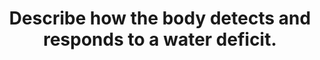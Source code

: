 ---
title: "Describe how the body detects and responds to a water deficit."
entityType: SAQ
exam: PEX
college: ANZCA
year: 2005
sitting: A
question: 11
passRate: 41
EC_expectedDomains:
- "The main points expected for a pass were the understanding that water deficit resulted in hyperosmolarity, that this was sensed in the hypothalamus by osmoreceptors, resulting in thirst, and secretion of ADH, and an explanation of the changes that occur in the kidney to allow water reabsorption."
EC_extraCredit:
- "Additional points were given for including the normal range of plasma osmolarity, more detailed discussion of ADH including its cellular mechanism of action, the non-renal effects of ADH, and the negative feedback effect once water reabsorption had occurred."
EC_errorsCommon:
- "Many candidates answered this question as how the body detects and responds to a volume deficit rather than a water deficit."
- "Very few candidates were able to describe the negative feedback loop which results in the cessation of ADH release once water is reabsorbed."
- "Although many candidates acknowledged that water reabsorption occurred, only a few candidates demonstrated an understanding that water was absorbed in excess of solutes, and that a concentrated urine was produced."
---